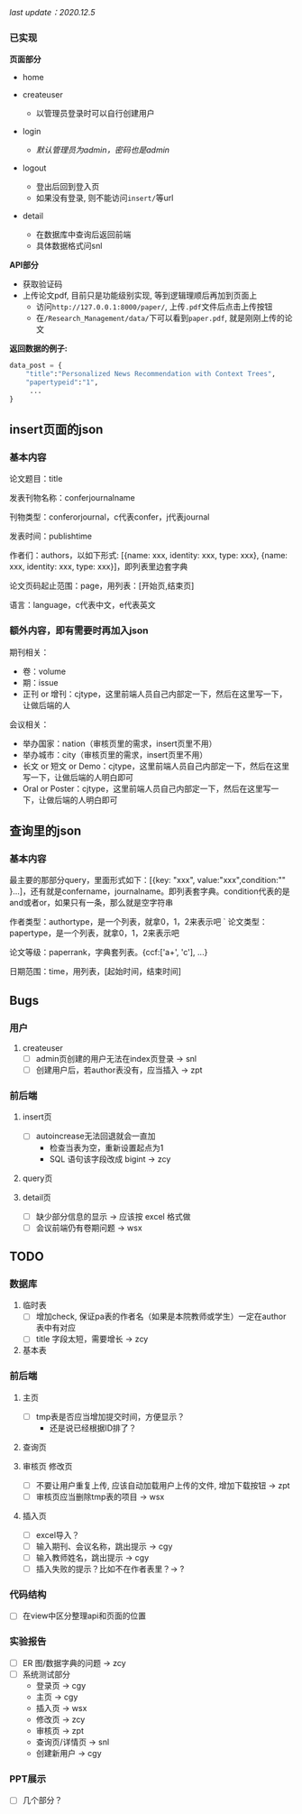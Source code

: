 *last update：2020.12.5*

### 已实现

**页面部分**

- home

- createuser
  - 以管理员登录时可以自行创建用户

- login
  - *默认管理员为admin，密码也是admin*

- logout
  - 登出后回到登入页
  - 如果没有登录, 则不能访问`insert/`等url

- detail
  - 在数据库中查询后返回前端
  - 具体数据格式问snl

**API部分**

- 获取验证码
- 上传论文pdf, 目前只是功能级别实现, 等到逻辑理顺后再加到页面上
  - 访问`http://127.0.0.1:8000/paper/`, 上传`.pdf`文件后点击上传按钮
  - 在`/Research_Management/data/`下可以看到`paper.pdf`, 就是刚刚上传的论文


**返回数据的例子:**
```python
data_post = {
    "title":"Personalized News Recommendation with Context Trees",
    "papertypeid":"1",
     ...
}
```

## insert页面的json

### 基本内容

论文题目：title

发表刊物名称：conferjournalname

刊物类型：conferorjournal，c代表confer，j代表journal

发表时间：publishtime

作者们：authors，以如下形式: [{name: xxx, identity: xxx, type: xxx}, {name: xxx, identity: xxx, type: xxx}]，即列表里边套字典

论文页码起止范围：page，用列表：[开始页,结束页]

语言：language，c代表中文，e代表英文

### 额外内容，即有需要时再加入json

期刊相关：
- 卷：volume
- 期：issue
- 正刊 or 增刊：cjtype，这里前端人员自己内部定一下，然后在这里写一下，让做后端的人

会议相关：
- 举办国家：nation（审核页里的需求，insert页里不用）
- 举办城市：city（审核页里的需求，insert页里不用）
- 长文 or 短文 or Demo：cjtype，这里前端人员自己内部定一下，然后在这里写一下，让做后端的人明白即可
- Oral or Poster：cjtype，这里前端人员自己内部定一下，然后在这里写一下，让做后端的人明白即可


## 查询里的json

### 基本内容

最主要的那部分query，里面形式如下：[{key: "xxx", value:"xxx",condition:"" }...]，还有就是confername，journalname。即列表套字典。condition代表的是and或者or，如果只有一条，那么就是空字符串

作者类型：authortype，是一个列表，就拿0，1，2来表示吧
`
论文类型：papertype，是一个列表，就拿0，1，2来表示吧

论文等级：paperrank，字典套列表。{ccf:['a+', 'c'], ...}

日期范围：time，用列表，[起始时间，结束时间]

## Bugs

### 用户 
1. createuser
   - [ ] admin页创建的用户无法在index页登录 -> snl
   - [ ] 创建用户后，若author表没有，应当插入 -> zpt

### 前后端
1. insert页
   - [ ] autoincrease无法回退就会一直加
      - 检查当表为空，重新设置起点为1
      - SQL 语句该字段改成 bigint -> zcy

2. query页

3. detail页
   - [ ] 缺少部分信息的显示 -> 应该按 excel 格式做
   - [ ] 会议前端仍有卷期问题 -> wsx

## TODO
### 数据库
1. 临时表
   - [ ] 增加check, 保证pa表的作者名（如果是本院教师或学生）一定在author表中有对应
   - [ ] title 字段太短，需要增长 -> zcy

2. 基本表

### 前后端
1. 主页
   - [ ] tmp表是否应当增加提交时间，方便显示？
      - 还是说已经根据ID排了？
2. 查询页

3. 审核页 修改页
   - [ ] 不要让用户重复上传, 应该自动加载用户上传的文件, 增加下载按钮 -> zpt
   - [ ] 审核页应当删除tmp表的项目 -> wsx

4. 插入页 
   - [ ] excel导入？
   - [ ] 输入期刊、会议名称，跳出提示 -> cgy
   - [ ] 输入教师姓名，跳出提示 -> cgy
   - [ ] 插入失败的提示？比如不在作者表里？-> ?

### 代码结构
- [ ] 在view中区分整理api和页面的位置

### 实验报告
- [ ] ER 图/数据字典的问题 -> zcy
- [ ] 系统测试部分 
   - 登录页 -> cgy
   - 主页 -> cgy
   - 插入页 -> wsx
   - 修改页 -> zcy
   - 审核页 -> zpt
   - 查询页/详情页 -> snl
   - 创建新用户 -> cgy

### PPT展示
- [ ] 几个部分？